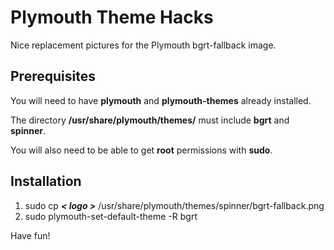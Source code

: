 # Plymouth Theme Hacks

Nice replacement pictures for the Plymouth bgrt-fallback image.


## Prerequisites

You will need to have **plymouth** and **plymouth-themes** already installed.

The directory **/usr/share/plymouth/themes/** must include **bgrt** and **spinner**.

You will also need to be able to get **root** permissions with **sudo**.


## Installation

1. sudo cp ***< logo >*** /usr/share/plymouth/themes/spinner/bgrt-fallback.png
2. sudo plymouth-set-default-theme -R bgrt


Have fun!
